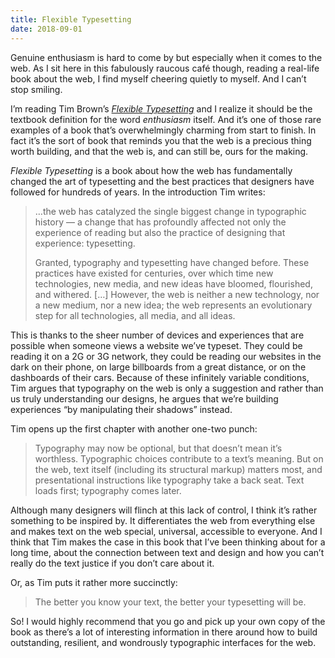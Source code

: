 ```yaml
---
title: Flexible Typesetting
date: 2018-09-01
---
```


Genuine enthusiasm is hard to come by but especially when it comes to the web. As I sit here in this fabulously raucous café though, reading a real-life book about the web, I find myself cheering quietly to myself. And I can’t stop smiling.

I’m reading Tim Brown’s [_Flexible Typesetting_](https://abookapart.com/products/flexible-typesetting) and I realize it should be the textbook definition for the word _enthusiasm_ itself. And it’s one of those rare examples of a book that’s overwhelmingly charming from start to finish. In fact it’s the sort of book that reminds you that the web is a precious thing worth building, and that the web is, and can still be, ours for the making.

_Flexible Typesetting_ is a book about how the web has fundamentally changed the art of typesetting and the best practices that designers have followed for hundreds of years. In the introduction Tim writes:

> …the web has catalyzed the single biggest change in typographic history — a change that has profoundly affected not only the experience of reading but also the practice of designing that experience: typesetting.
>
> Granted, typography and typesetting have changed before. These practices have existed for centuries, over which time new technologies, new media, and new ideas have bloomed, flourished, and withered. […] However, the web is neither a new technology, nor a new medium, nor a new idea; the web represents an evolutionary step for all technologies, all media, and all ideas.

This is thanks to the sheer number of devices and experiences that are possible when someone views a website we’ve typeset. They could be reading it on a 2G or 3G network, they could be reading our websites in the dark on their phone, on large billboards from a great distance, or on the dashboards of their cars. Because of these infinitely variable conditions, Tim argues that typography on the web is only a suggestion and rather than us truly understanding our designs, he argues that we’re building experiences “by manipulating their shadows” instead.

Tim opens up the first chapter with another one-two punch:

> Typography may now be optional, but that doesn’t mean it’s worthless. Typographic choices contribute to a text’s meaning. But on the web, text itself (including its structural markup) matters most, and presentational instructions like typography take a back seat. Text loads first; typography comes later.

Although many designers will flinch at this lack of control, I think it’s rather something to be inspired by. It differentiates the web from everything else and makes text on the web special, universal, accessible to everyone. And I think that Tim makes the case in this book that I’ve been thinking about for a long time, about the connection between text and design and how you can’t really do the text justice if you don’t care about it.

Or, as Tim puts it rather more succinctly:

> The better you know your text, the better your typesetting will be.

So! I would highly recommend that you go and pick up your own copy of the book as there’s a lot of interesting information in there around how to build outstanding, resilient, and wondrously typographic interfaces for the web.
